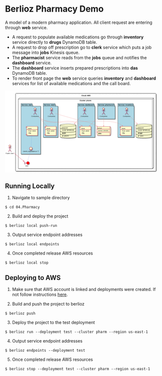 # Berlioz Pharmacy Demo

A model of a modern pharmacy application. All client request are entering through **web** service.

* A request to populate available medications go through **inventory** service directly to **drugs** DynamoDB table.
* A request to drop off prescription go to **clerk** service which puts a job message into **jobs** Kinesis queue.
* The **pharmacist** service reads from the **jobs** queue and notifies the **dashboard** service.
* The **dashboard** service inserts prepared prescriptions into **das** DynamoDB table.
* To render front page the **web** service queries **inventory** and **dashboard** services for list of available medications and the call board.

![Pharmacy Diagram](diagram.png)

## Running Locally

1. Navigate to sample directory
```
$ cd 04.Pharmacy
```

2. Build and deploy the project
```
$ berlioz local push-run
```

3. Output service endpoint addresses
```
$ berlioz local endpoints
```

4. Once completed release AWS resources
```
$ berlioz local stop
```

## Deploying to AWS

1. Make sure that AWS account is linked and deployments were created. If not follow instructions [here](../README.md).

2. Build and push the project to berlioz
```
$ berlioz push
```

3. Deploy the project to the test deployment
```
$ berlioz run --deployment test --cluster pharm --region us-east-1
```

4. Output service endpoint addresses
```
$ berlioz endpoints --deployment test
```

5. Once completed release AWS resources
```
$ berlioz stop --deployment test --cluster pharm --region us-east-1
```
